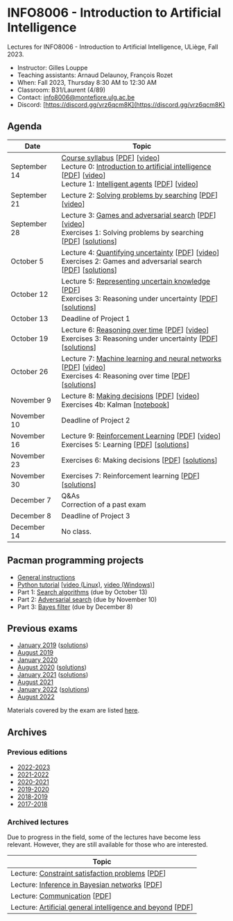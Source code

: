 # INFO8006 - Introduction to Artificial Intelligence

Lectures for INFO8006 - Introduction to Artificial Intelligence, ULiège, Fall 2023.

- Instructor: Gilles Louppe
- Teaching assistants: Arnaud Delaunoy, François Rozet
- When: Fall 2023, Thursday 8:30 AM to 12:30 AM
- Classroom: B31/Laurent (4/89)
- Contact: [info8006@montefiore.ulg.ac.be](mailto:info8006@montefiore.ulg.ac.be)
- Discord: [https://discord.gg/vrz6qcm8K](https://discord.gg/vrz6qcm8K)

## Agenda

| Date | Topic |
| ---- | ----- |
| September 14 | [Course syllabus][syllabus] [[PDF][syllabus-pdf]] [[video][syllabus-vid]] <br> Lecture 0: [Introduction to artificial intelligence][l0] [[PDF][l0-pdf]] [[video](l0-vid)] <br> Lecture 1: [Intelligent agents][l1] [[PDF][l1-pdf]] [[video][l1-vid]] |
| September 21 | Lecture 2: [Solving problems by searching][l2] [[PDF][l2-pdf]] [[video][l2-vid]] |
| September 28 | Lecture 3: [Games and adversarial search][l3] [[PDF][l3-pdf]] [[video][l3-vid]] <br> Exercises 1: Solving problems by searching [[PDF][e1]] [[solutions][e1s]] |
| October 5 | Lecture 4: [Quantifying uncertainty][l4] [[PDF][l4-pdf]] [[video][l4-vid]] <br> Exercises 2: Games and adversarial search [[PDF][e2]] [[solutions][e2s]] |
| October 12 | Lecture 5: [Representing uncertain knowledge][l5] [[PDF][l5-pdf]] <br>Exercises 3: Reasoning under uncertainty [[PDF][e3]] [[solutions][e3s]] |
| October 13 | Deadline of Project 1 |
| October 19 | Lecture 6: [Reasoning over time][l6] [[PDF][l6-pdf]] [[video][l6-vid]]<br>Exercises 3: Reasoning under uncertainty [[PDF][e3]] [[solutions][e3s]] |
| October 26 | Lecture 7: [Machine learning and neural networks][l7] [[PDF][l7-pdf]] [[video][l7-vid]] <br> Exercises 4: Reasoning over time [[PDF][e4]] [[solutions][e4s]] |
| November 9 | Lecture 8: [Making decisions][l8] [[PDF][l8-pdf]] [[video][l8-vid]] <br> Exercises 4b: Kalman [[notebook](code/exercises-4-kalman.ipynb)] |
| November 10 | Deadline of Project 2 |
| November 16 | Lecture 9: [Reinforcement Learning][l9] [[PDF][l9-pdf]] [[video](l9-vid)] <br> Exercises 5: Learning [[PDF][e5]] [[solutions][e5s]] |
| November 23 | Exercises 6: Making decisions [[PDF][e6]] [[solutions][e6s]] |
| November 30 | Exercises 7: Reinforcement learning [[PDF][e7]] [[solutions][e7s]]  | 
| December 7 | Q&As <br> Correction of a past exam  |
| December 8 | Deadline of Project 3 |
| December 14 | No class.  | 

[syllabus]: https://glouppe.github.io/info8006-introduction-to-ai/?p=course-syllabus.md
[syllabus-pdf]: https://glouppe.github.io/info8006-introduction-to-ai/pdf/course-syllabus.pdf
[syllabus-vid]: https://www.youtube.com/watch?v=XOjc3OtJA4U

[l0]: https://glouppe.github.io/info8006-introduction-to-ai/?p=lecture0.md
[l0-pdf]: https://glouppe.github.io/info8006-introduction-to-ai/pdf/lec0.pdf
[l0-vid]: https://www.youtube.com/watch?v=G6YrPwF-to8

[l1]: https://glouppe.github.io/info8006-introduction-to-ai/?p=lecture1.md
[l1-pdf]: https://glouppe.github.io/info8006-introduction-to-ai/pdf/lec1.pdf
[l1-vid]: https://www.youtube.com/watch?v=WYxZiGIZXSs

[l2]: https://glouppe.github.io/info8006-introduction-to-ai/?p=lecture2.md
[l2-pdf]: https://glouppe.github.io/info8006-introduction-to-ai/pdf/lec2.pdf
[l2-vid]: https://www.youtube.com/watch?v=9hU3gx79pEE

[l3]: https://glouppe.github.io/info8006-introduction-to-ai/?p=lecture3.md
[l3-pdf]: https://glouppe.github.io/info8006-introduction-to-ai/pdf/lec3.pdf
[l3-vid]: https://www.youtube.com/watch?v=rjCBWMJhKg0

[l4]: https://glouppe.github.io/info8006-introduction-to-ai/?p=lecture4.md
[l4-pdf]: https://glouppe.github.io/info8006-introduction-to-ai/pdf/lec4.pdf
[l4-vid]: https://www.youtube.com/watch?v=i1UqwV3jMIY

[l5]: https://glouppe.github.io/info8006-introduction-to-ai/?p=lecture5.md
[l5-pdf]: https://glouppe.github.io/info8006-introduction-to-ai/pdf/lec5.pdf
[l5-vid]: https://www.youtube.com/watch?v=p5EFRO8YLI0

[l6]: https://glouppe.github.io/info8006-introduction-to-ai/?p=lecture6.md
[l6-pdf]: https://glouppe.github.io/info8006-introduction-to-ai/pdf/lec6.pdf
[l6-vid]: https://www.youtube.com/watch?v=crN15fPqnoo

[l7]: https://glouppe.github.io/info8006-introduction-to-ai/?p=lecture7.md
[l7-pdf]: https://glouppe.github.io/info8006-introduction-to-ai/pdf/lec7.pdf
[l7-vid]: https://www.youtube.com/watch?v=Vt0vySeV1hc

[l8]: https://glouppe.github.io/info8006-introduction-to-ai/?p=lecture8.md
[l8-pdf]: https://glouppe.github.io/info8006-introduction-to-ai/pdf/lec8.pdf
[l8-vid]: https://www.youtube.com/watch?v=ORYUUPEkiQU

[l9]: https://glouppe.github.io/info8006-introduction-to-ai/?p=lecture9.md
[l9-pdf]: https://glouppe.github.io/info8006-introduction-to-ai/pdf/lec9.pdf
[l9-vid]: https://www.youtube.com/watch?v=mjq7Py-bzmw

[e1]: https://glouppe.github.io/info8006-introduction-to-ai/pdf/exercises-1.pdf
[e1s]: https://glouppe.github.io/info8006-introduction-to-ai/pdf/exercises-1-solutions.pdf
[e2]: https://glouppe.github.io/info8006-introduction-to-ai/pdf/exercises-2.pdf
[e2s]: https://glouppe.github.io/info8006-introduction-to-ai/pdf/exercises-2-solutions.pdf
[e3]: https://glouppe.github.io/info8006-introduction-to-ai/pdf/exercises-3.pdf
[e3s]: https://glouppe.github.io/info8006-introduction-to-ai/pdf/exercises-3-solutions.pdf
[e4]: https://glouppe.github.io/info8006-introduction-to-ai/pdf/exercises-4.pdf
[e4s]: https://glouppe.github.io/info8006-introduction-to-ai/pdf/exercises-4-solutions.pdf
[e5]: https://glouppe.github.io/info8006-introduction-to-ai/pdf/exercises-5.pdf
[e5s]: https://glouppe.github.io/info8006-introduction-to-ai/pdf/exercises-5-solutions.pdf
[e6]: https://glouppe.github.io/info8006-introduction-to-ai/pdf/exercises-6.pdf
[e6s]: https://glouppe.github.io/info8006-introduction-to-ai/pdf/exercises-6-solutions.pdf
[e7]: https://glouppe.github.io/info8006-introduction-to-ai/pdf/exercises-7.pdf
[e7s]: https://glouppe.github.io/info8006-introduction-to-ai/pdf/exercises-7-solutions.pdf

## Pacman programming projects

- [General instructions](projects)
- [Python tutorial](python-tutorial) [[video (Linux)](https://www.youtube.com/watch?v=aul2ARPn790), [video (Windows)](https://www.youtube.com/watch?v=CWNOHrwzIaM)]
- Part 1: [Search algorithms](projects/project1) (due by October 13)
- Part 2: [Adversarial search](projects/project2) (due by November 10)
- Part 3: [Bayes filter](projects/project3) (due by December 8)

## Previous exams

- [January 2019](https://glouppe.github.io/info8006-introduction-to-ai/pdf/exam-january2019.pdf) ([solutions](https://glouppe.github.io/info8006-introduction-to-ai/pdf/exam-january2019-solutions.pdf))
- [August 2019](https://glouppe.github.io/info8006-introduction-to-ai/pdf/exam-august2019.pdf)
- [January 2020](https://glouppe.github.io/info8006-introduction-to-ai/pdf/exam-january2020.pdf)
- [August 2020](https://glouppe.github.io/info8006-introduction-to-ai/pdf/exam-august2020.pdf) ([solutions](https://glouppe.github.io/info8006-introduction-to-ai/pdf/exam-august2020-solutions.pdf))
- [January 2021](https://glouppe.github.io/info8006-introduction-to-ai/pdf/exam-january2021.pdf) ([solutions](https://glouppe.github.io/info8006-introduction-to-ai/pdf/exam-january2021-solutions.pdf))
- [August 2021](https://glouppe.github.io/info8006-introduction-to-ai/pdf/exam-august2021.pdf)
- [January 2022](https://glouppe.github.io/info8006-introduction-to-ai/pdf/exam-january2022.pdf) ([solutions](https://glouppe.github.io/info8006-introduction-to-ai/pdf/exam-january2022-solutions.pdf))
- [August 2022](https://glouppe.github.io/info8006-introduction-to-ai/pdf/exam-august2022.pdf)

Materials covered by the exam are listed [here](https://glouppe.github.io/info8006-introduction-to-ai/pdf/info8006-grid.pdf).

## Archives

### Previous editions

- [2022-2023](https://github.com/glouppe/info8006-introduction-to-ai/tree/info8006-2022)
- [2021-2022](https://github.com/glouppe/info8006-introduction-to-ai/tree/info8006-2021)
- [2020-2021](https://github.com/glouppe/info8006-introduction-to-ai/tree/info8006-2020)
- [2019-2020](https://github.com/glouppe/info8006-introduction-to-ai/tree/info8006-2019)
- [2018-2019](https://github.com/glouppe/info8006-introduction-to-ai/tree/info8006-2018)
- [2017-2018](https://github.com/glouppe/info8006-introduction-to-ai/tree/info8006-2017)

### Archived lectures

Due to progress in the field, some of the lectures have become less relevant. However, they are still available for those who are interested.

| Topic |
| --- |
| Lecture: [Constraint satisfaction problems](https://glouppe.github.io/info8006-introduction-to-ai/?p=archives-lecture-csp.md) [[PDF](https://glouppe.github.io/info8006-introduction-to-ai/pdf/archives-lec-csp.pdf)] |
| Lecture: [Inference in Bayesian networks](https://glouppe.github.io/info8006-introduction-to-ai/?p=archives-lecture-inference.md) [[PDF](https://glouppe.github.io/info8006-introduction-to-ai/pdf/archives-lec-inference.pdf)] |
| Lecture: [Communication](https://glouppe.github.io/info8006-introduction-to-ai/?p=archives-lecture-communication.md) [[PDF](https://glouppe.github.io/info8006-introduction-to-ai/pdf/archives-lec-communication.pdf)] |
| Lecture: [Artificial general intelligence and beyond](https://glouppe.github.io/info8006-introduction-to-ai/?p=archives-lecture-agi.md) [[PDF](https://glouppe.github.io/info8006-introduction-to-ai/pdf/archives-lec-agi.pdf)] |


